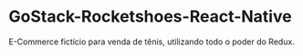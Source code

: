 # GoStack-Rocketshoes-React-Native

E-Commerce fictício para venda de tênis, utilizando todo o poder do Redux.
